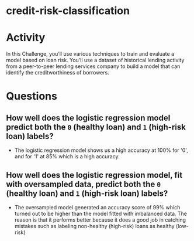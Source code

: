 # credit-risk-classification

# Activity 
In this Challenge, you’ll use various techniques to train and evaluate a model based on loan risk. You’ll use a dataset of historical lending activity from a peer-to-peer lending services company to build a model that can identify the creditworthiness of borrowers.

# Questions
## How well does the logistic regression model predict both the `0` (healthy loan) and `1` (high-risk loan) labels?
- The logistic regression model shows us a high accuracy at 100% for '0', and for '1' at 85% which is a high accuracy.

## How well does the logistic regression model, fit with oversampled data, predict both the `0` (healthy loan) and `1` (high-risk loan) labels?
- The oversampled model generated an accuracy score of 99% which turned out to be higher than the model fitted with imbalanced data. The reason is that it performs better because it does a good job in catching mistakes such as labeling non-healthy (high-risk) loans as healthy (low-risk)
